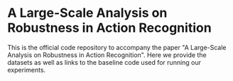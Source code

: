 # A Large-Scale Analysis on Robustness in Action Recognition

This is the official code repository to accompany the paper "A Large-Scale Analysis on Robustness in Action Recognition".
Here we provide the datasets as well as links to the baseline code used for running our experiments.
